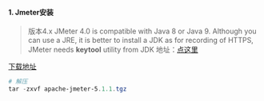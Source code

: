 #### 1. Jmeter安装

> 版本4.x JMeter 4.0 is compatible with Java 8 or Java 9. Although you can use a JRE, it is better to install a JDK as for recording of HTTPS, JMeter needs **keytool** utility from JDK  地址：[点这里](jmeter.apache.org)

[下载地址]( http://mirrors.tuna.tsinghua.edu.cn/apache//jmeter/binaries/apache-jmeter-5.1.1.tgz)

```powershell
# 解压
tar -zxvf apache-jmeter-5.1.1.tgz
```

